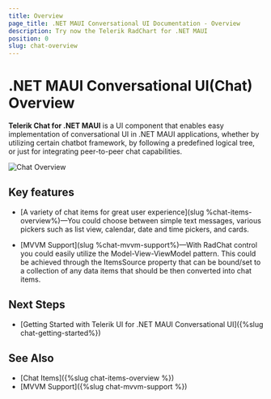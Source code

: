 ```yaml
---
title: Overview
page_title: .NET MAUI Conversational UI Documentation - Overview
description: Try now the Telerik RadChart for .NET MAUI
position: 0
slug: chat-overview
---
```


# .NET MAUI Conversational UI(Chat) Overview

**Telerik Chat for .NET MAUI** is a UI component that enables easy implementation of conversational UI in .NET MAUI applications, whether by utilizing certain chatbot framework, by following a predefined logical tree, or just for integrating peer-to-peer chat capabilities.

![Chat Overview](images/)

## Key features

* [A variety of chat items for great user experience](slug %chat-items-overview%)&mdash;You could choose between simple text messages, various pickers such as list view, calendar, date and time pickers, and cards.

* [MVVM Support](slug %chat-mvvm-support%)&mdash;With RadChat control you could easily utilize the Model-View-ViewModel pattern. This could be achieved through the ItemsSource property that can be bound/set to a collection of any data items that should be then converted into chat items.

## Next Steps

- [Getting Started with Telerik UI for .NET MAUI Conversational UI]({%slug chat-getting-started%})

## See Also

- [Chat Items]({%slug chat-items-overview %})
- [MVVM Support]({%slug chat-mvvm-support %})